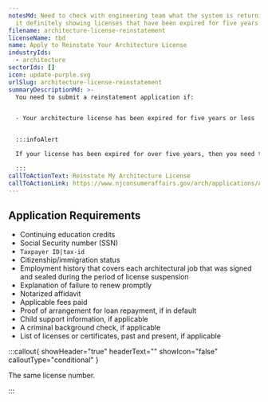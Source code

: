 ```yaml
---
notesMd: Need to check with engineering team what the system is returning -- is
  it definitely showing licenses that have been expired for five years or less?
filename: architecture-license-reinstatement
licenseName: tbd
name: Apply to Reinstate Your Architecture License
industryIds:
  - architecture
sectorIds: []
icon: update-purple.svg
urlSlug: architecture-license-reinstatement
summaryDescriptionMd: >-
  You need to submit a reinstatement application if:


  - Your architecture license has been expired for five years or less


  :::infoAlert

  If your license has been expired for over five years, then you need to re-apply for your architect license.

  :::
callToActionText: Reinstate My Architecture License
callToActionLink: https://www.njconsumeraffairs.gov/arch/applications/Application-for-Reinstatement-with-Instructions.pdf
---
```


## Application Requirements

- Continuing education credits
- Social Security number (SSN)
- `Taxpayer ID|tax-id`
- Citizenship/immigration status
- Employment history that covers each architectural job that was signed and sealed during the period of license suspension
- Explanation of failure to renew promptly
- Notarized affidavit
- Applicable fees paid
- Proof of arrangement for loan repayment, if in default
- Child support information, if applicable
- A criminal background check, if applicable
- List of licenses or certificates, past and present, if applicable

:::callout{ showHeader="true" headerText="" showIcon="false" calloutType="conditional" }

The same license number.

:::

